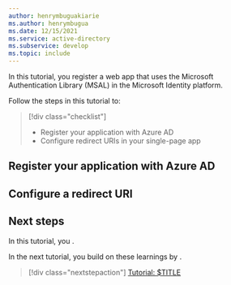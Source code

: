 ```yaml
---
author: henrymbuguakiarie
ms.author: henrymbugua
ms.date: 12/15/2021
ms.service: active-directory
ms.subservice: develop
ms.topic: include
---
```



In this tutorial, you register a web app that uses the Microsoft Authentication Library (MSAL) in the Microsoft Identity platform.

Follow the steps in this tutorial to:

> [!div class="checklist"]
>
> - Register your application with Azure AD
> - Configure redirect URIs in your single-page app
## Register your application with Azure AD

## Configure a redirect URI

## Next steps

In this tutorial, you <!-- $TASKS_COMPLETED_AND_LEARNINGS_HERE -->.

In the next tutorial, you build on these learnings by <!-- $TASKS_AND_LEARNINGS_IN_NEXT_TUTORIAL_HERE -->.
>   [!div class="nextstepaction"]
>   [Tutorial: $TITLE](../../web-app-tutorial-04-call-web-api-graph.md)
